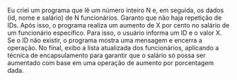 
Eu criei um programa que lê um número inteiro N e, em seguida, os dados (id, nome e salário) de N funcionários. Garanto que não haja repetição de IDs. Após isso, o programa realiza um aumento de X por cento no salário de um funcionário específico. Para isso, o usuário informa um ID e o valor X. Se o ID não existir, o programa mostra uma mensagem e encerra a operação. No final, exibo a lista atualizada dos funcionários, aplicando a técnica de encapsulamento para garantir que o salário só possa ser aumentado com base em uma operação de aumento por porcentagem dada.
